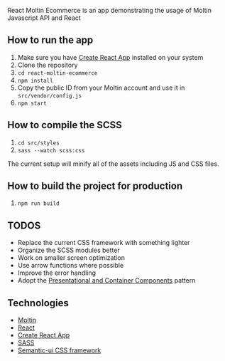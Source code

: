 React Moltin Ecommerce is an app demonstrating the usage of Moltin Javascript API and React

## How to run the app
1. Make sure you have [Create React App](https://github.com/facebookincubator/create-react-app) installed on your system
2. Clone the repository
2. `cd react-moltin-ecommerce`
3. `npm install`
4. Copy the public ID from your Moltin account and use it in `src/vendor/config.js`
4. `npm start`

## How to compile the SCSS
1. `cd src/styles`
2. `sass --watch scss:css`

The current setup will minify all of the assets including JS and CSS files.

## How to build the project for production
1. `npm run build`

## TODOS
- Replace the current CSS framework with something lighter
- Organize the SCSS modules better
- Work on smaller screen optimization
- Use arrow functions where possible
- Improve the error handling
- Adopt the [Presentational and Container Components](https://medium.com/@dan_abramov/smart-and-dumb-components-7ca2f9a7c7d0#.cdcbjkn9v) pattern

## Technologies
 - [Moltin](https://www.moltin.com/)
 - [React](https://facebook.github.io/react/)
 - [Create React App](https://github.com/facebookincubator/create-react-app)
 - [SASS](http://sass-lang.com/)
 - [Semantic-ui CSS framework](http://semantic-ui.com/)
